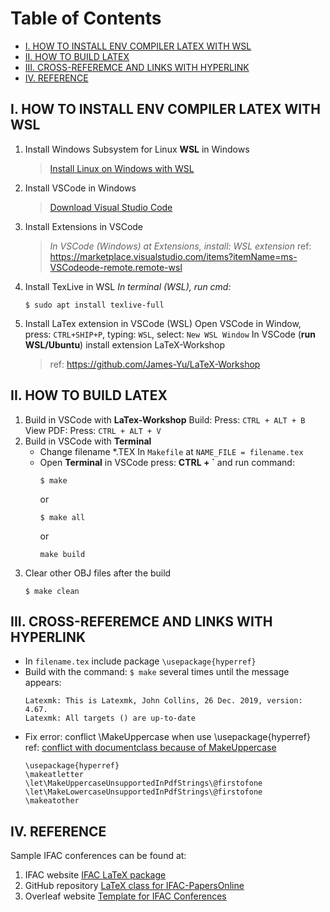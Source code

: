 # Table of Contents
  - [I. HOW TO INSTALL ENV COMPILER LATEX WITH WSL](#i-how-to-install-env-compiler-latex-with-wsl)
  - [II. HOW TO BUILD LATEX](#ii-how-to-build-latex)
  - [III. CROSS-REFEREMCE AND LINKS WITH HYPERLINK](#iii-cross-referemce-and-links-with-hyperlink)
  - [IV. REFERENCE](#iv-reference)

## I. HOW TO INSTALL ENV COMPILER LATEX WITH WSL
1. Install Windows Subsystem for Linux **WSL** in Windows
   >[Install Linux on Windows with WSL](https://learn.microsoft.com/en-us/windows/wsl/install)
2. Install VSCode in Windows
   > [Download Visual Studio Code](https://code.visualstudio.com/download)
3. Install Extensions in VSCode
   > *In VSCode (Windows) at Extensions, install: WSL extension*
   > ref: https://marketplace.visualstudio.com/items?itemName=ms-VSCodeode-remote.remote-wsl
4. Install TexLive in WSL
   *In terminal (WSL), run cmd:*
    ```shell
    $ sudo apt install texlive-full
    ```
5. Install LaTex extension in VSCode (WSL)
   Open VSCode in Window, press: `CTRL+SHIP+P`, typing: `WSL`, select: `New WSL Window`
   In VSCode (**run WSL/Ubuntu**) install extension LaTeX-Workshop
   > ref: https://github.com/James-Yu/LaTeX-Workshop

## II. HOW TO BUILD LATEX
1. Build in VSCode with **LaTex-Workshop**
   Build:       Press: `CTRL + ALT + B`
   View PDF:    Press: `CTRL + ALT + V`
2. Build in VSCode with **Terminal**
   - Change filename *.TEX
        In `Makefile` at `NAME_FILE = filename.tex`
   - Open **Terminal** in VSCode press: **CTRL + `** and run command:
       ```shell
       $ make
       ```
       or
       ```shell
       $ make all
       ```
       or
       ```shell
       make build
       ```
3. Clear other OBJ files after the build
    ```shell
    $ make clean
    ```
## III. CROSS-REFEREMCE AND LINKS WITH HYPERLINK
- In `filename.tex`  include package `\usepackage{hyperref}`
- Build with the command: `$ make` several times until the message appears:
    ```
    Latexmk: This is Latexmk, John Collins, 26 Dec. 2019, version: 4.67.
    Latexmk: All targets () are up-to-date
    ```
- Fix error: conflict \MakeUppercase when use \usepackage{hyperref}
    ref: [conflict with documentclass because of MakeUppercase](https://github.com/ho-tex/oberdiek/issues/58)
    ```Tex
    \usepackage{hyperref}
    \makeatletter
    \let\MakeUppercaseUnsupportedInPdfStrings\@firstofone
    \let\MakeLowercaseUnsupportedInPdfStrings\@firstofone
    \makeatother
    ```
## IV. REFERENCE
Sample IFAC conferences can be found at:
1. IFAC website
[IFAC LaTeX package](https://www.ifac-control.org/conferences/author-guide/copy_of_ifacconf_latex.zip/view)
2. GitHub repository
[LaTeX class for IFAC-PapersOnline](https://github.com/IFAC-software/ifacconf_latex)
3. Overleaf website
[Template for IFAC Conferences](https://www.overleaf.com/latex/templates/style-and-template-for-ifac-conferences-and-symposia/yzytqxtcvgtp)


